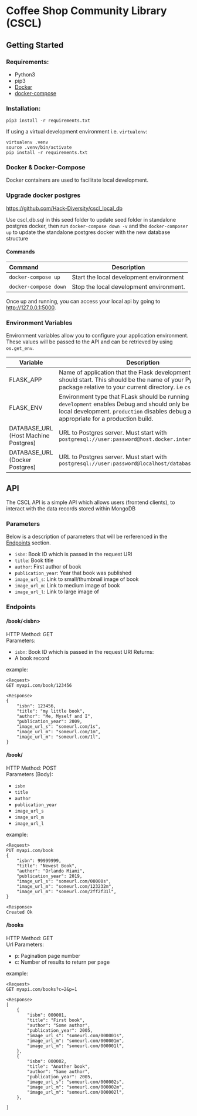 # Coffee Shop Community Library (CSCL)
## Getting Started
### Requirements:
- Python3
- pip3
- [Docker](https://docs.docker.com/install/)
- [docker-compose](https://docs.docker.com/compose/install/)

### Installation:
`pip3 install -r requirements.txt`  

If using a virtual development environment i.e. `virtualenv`:
```
virtualenv .venv
source .venv/bin/activate
pip install -r requirements.txt
```

### Docker & Docker-Compose
Docker containers are used to facilitate local development.

### Upgrade docker postgres 
https://github.com/Hack-Diversity/cscl_local_db

Use cscl_db.sql in this seed folder to update seed folder in standalone postgres docker, then run `docker-compose down -v` and the `docker-composer up` to update the standalone postgres docker with the new database structure

#### Commands
| Command | Description |
|:---|---|
| `docker-compose up` | Start the local development environment |
| `docker-compose down` | Stop the local development environment.|

Once up and running, you can access your local api by going to http://127.0.0.1:5000.


### Environment Variables
Environment variables allow you to configure your application environment. These values will be passed to the API and can be retrieved by using `os.get_env`.

| Variable | Description |
|---|---|
| FLASK_APP | Name of application that the Flask development server should start. This should be the name of your Python package relative to your current directory. i.e `cscl_api`|
| FLASK_ENV | Environment type that FLask should be running in. `development` enables Debug and should only be used for local development. `production` disables debug and is appropriate for a production build. |
| DATABASE_URL (Host Machine Postgres) | URL to Postgres server. Must start with `postgresql://user:password@host.docker.internal/database` |
| DATABASE_URL (Docker Postgres)| URL to Postgres server. Must start with `postgresql://user:password@localhost/database` |

## API
The CSCL API is a simple API which allows users (frontend clients), to interact with the data records stored within MongoDB
### Parameters
Below is a description of parameters that will be rerferenced in the [Endpoints](#Endpoints) section.
- `isbn`: Book ID which is passed in the request URI
- `title`: Book title
- `author`: First author of book
- `publication_year`: Year that book was published
- `image_url_s`: Link to small/thumbnail image of book
- `image_url_m`: Link to medium image of book
- `image_url_l`: Link to large image of

### Endpoints
#### /book/\<isbn\>
HTTP Method: GET  
Parameters: 
- `isbn`: Book ID which is passed in the request URI
Returns:
- A book record

example: 
```
<Request>
GET myapi.com/book/123456

<Response>
{
    "isbn": 123456,
    "title": "my little book",
    "author": "Me, Myself and I",
    "publication_year": 2009,
    "image_url_s": "someurl.com/1s",
    "image_url_m": "someurl.com/1m",
    "image_url_m": "someurl.com/1l",
}
```

#### /book/
HTTP Method: POST  
Parameters (Body):
- `isbn`
- `title`
- `author`
- `publication_year`
- `image_url_s`
- `image_url_m`
- `image_url_l`


example:
```
<Request>
PUT myapi.com/book
{
    "isbn": 99999999,
    "title": "Newest Book",
    "author": "Orlando Miami",
    "publication_year": 2019,
    "image_url_s": "someurl.com/00000s",
    "image_url_m": "someurl.com/123232m",
    "image_url_m": "someurl.com/2ff2f31l",
}

<Response>
Created Ok
```

#### /books
HTTP Method: GET  
Url Parameters:
- p: Pagination page number
- c: Number of results to return per page

example:
```
<Request>
GET myapi.com/books?c=2&p=1

<Response>
[
    {
        "isbn": 000001,
        "title": "First book",
        "author": "Some author",
        "publication_year": 2005,
        "image_url_s": "someurl.com/000001s",
        "image_url_m": "someurl.com/000001m",
        "image_url_m": "someurl.com/000001l",
    },
    {
        "isbn": 000002,
        "title": "Another book",
        "author": "Same author",
        "publication_year": 2005,
        "image_url_s": "someurl.com/000002s",
        "image_url_m": "someurl.com/000002m",
        "image_url_m": "someurl.com/000002l",
    },

]
```